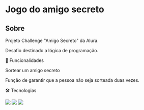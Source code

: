 <h1>Jogo do amigo secreto</h1>

<h2>   Sobre</h2>
<p>Projeto Challenge "Amigo Secreto" da Alura.</p>

Desafio destinado a lógica de programação.

🚀 Funcionalidades 

Sortear um amigo secreto

Função de garantir que a pessoa não seja sorteada duas vezes.

 
🛠   Tecnologias 
<div>
  <img src="https://img.shields.io/badge/HTML-239120?style=for-the-badge&logo=html5&logoColor=white">
  <img src="https://img.shields.io/badge/CSS-239120?&style=for-the-badge&logo=css3&logoColor=white">
  <img src="https://img.shields.io/badge/JavaScript-F7DF1E?style=for-the-badge&logo=javascript&logoColor=black">
</div>
